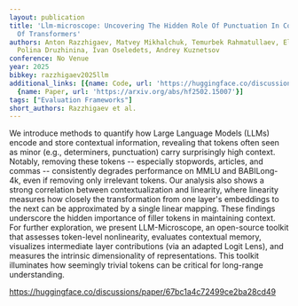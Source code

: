 ```yaml
---
layout: publication
title: 'Llm-microscope: Uncovering The Hidden Role Of Punctuation In Context Memory
  Of Transformers'
authors: Anton Razzhigaev, Matvey Mikhalchuk, Temurbek Rahmatullaev, Elizaveta Goncharova,
  Polina Druzhinina, Ivan Oseledets, Andrey Kuznetsov
conference: No Venue
year: 2025
bibkey: razzhigaev2025llm
additional_links: [{name: Code, url: 'https://huggingface.co/discussions/paper/67bc1a4c72499ce2ba28cd49'},
  {name: Paper, url: 'https://arxiv.org/abs/hf2502.15007'}]
tags: ["Evaluation Frameworks"]
short_authors: Razzhigaev et al.
---
```

We introduce methods to quantify how Large Language Models (LLMs) encode and store contextual information, revealing that tokens often seen as minor (e.g., determiners, punctuation) carry surprisingly high context. Notably, removing these tokens -- especially stopwords, articles, and commas -- consistently degrades performance on MMLU and BABILong-4k, even if removing only irrelevant tokens. Our analysis also shows a strong correlation between contextualization and linearity, where linearity measures how closely the transformation from one layer's embeddings to the next can be approximated by a single linear mapping. These findings underscore the hidden importance of filler tokens in maintaining context. For further exploration, we present LLM-Microscope, an open-source toolkit that assesses token-level nonlinearity, evaluates contextual memory, visualizes intermediate layer contributions (via an adapted Logit Lens), and measures the intrinsic dimensionality of representations. This toolkit illuminates how seemingly trivial tokens can be critical for long-range understanding.

https://huggingface.co/discussions/paper/67bc1a4c72499ce2ba28cd49